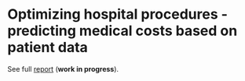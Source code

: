 Optimizing hospital procedures - predicting medical costs based on patient data
===

See full [report](main.ipynb) (**work in progress**).